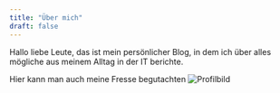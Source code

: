 ```yaml
---
title: "Über mich"
draft: false
---
```

Hallo liebe Leute, das ist mein persönlicher Blog, in dem ich über alles mögliche aus meinem Alltag in der IT berichte.



Hier kann man auch meine Fresse begutachten
![Profilbild](images/Profilbild_RDA.jpg)